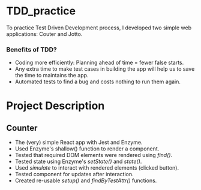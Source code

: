 # TDD_practice
To practice Test Driven Development process, I developed two simple web applications: Couter and Jotto.

### Benefits of TDD?
- Coding more efficiently: Planning ahead of time = fewer false starts.
- Any extra time to make test cases in building the app will help us to save the time to maintains the app.
- Automated tests to find a bug and costs nothing to run them again.

# Project Description
## Counter
- The (very) simple React app with Jest and Enzyme.
- Used Enzyme's shallow() function to render a component.
- Tested that required DOM elements were rendered using *find()*.
- Tested state using Enzyme's *setState()* and *state()*.
- Used *simulate* to interact with rendered elements (clicked button).
- Tested component for updates after interaction.
- Created re-usable *setup()* and *findByTestAttr()* functions.
